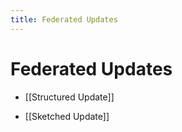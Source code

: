 ```yaml
---
title: Federated Updates
---
```


# Federated Updates
- [[Structured Update]] 

- [[Sketched Update]]




























































